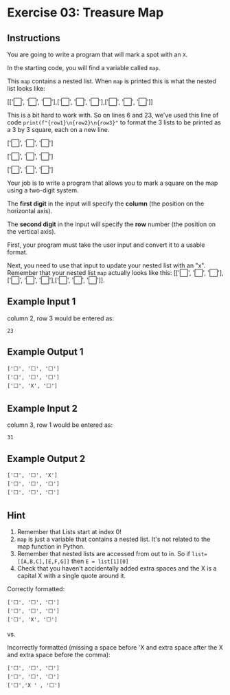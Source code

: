 # Exercise 03: Treasure Map

## Instructions

You are going to write a program that will mark a spot with an `X`.

In the starting code, you will find a variable called `map`.

This `map` contains a nested list. When `map` is printed this is what the nested list looks like:

[['⬜️', '⬜️', '⬜️'],['⬜️', '⬜️', '⬜️'],['⬜️', '⬜️', '⬜️']]

This is a bit hard to work with. So on lines 6 and 23, we've used this line of code `print(f"{row1}\n{row2}\n{row3}"` to format the 3 lists to be printed as a 3 by 3 square, each on a new line.

['⬜️', '⬜️', '⬜️']

['⬜️', '⬜️', '⬜️']

['⬜️', '⬜️', '⬜️']

Your job is to write a program that allows you to mark a square on the map using a two-digit system.

The **first digit** in the input will specify the **column** (the position on the horizontal axis).

The **second digit** in the input will specify the **row** number (the position on the vertical axis).

First, your program must take the user input and convert it to a usable format.

Next, you need to use that input to update your nested list with an "x". Remember that your nested list `map` actually looks like this: [['⬜️', '⬜️', '⬜️'],['⬜️', '⬜️', '⬜️'],['⬜️', '⬜️', '⬜️']].

## Example Input 1

column 2, row 3 would be entered as:

```
23
```

## Example Output 1

```
['⬜️', '⬜️', '⬜️']
['⬜️', '⬜️', '⬜️']
['⬜️', 'X', '⬜️']
```

## Example Input 2

column 3, row 1 would be entered as:

```
31
```

## Example Output 2

```
['⬜️', '⬜️', 'X']
['⬜️', '⬜️', '⬜️']
['⬜️', '⬜️', '⬜️']
```

## Hint

1. Remember that Lists start at index 0!
2. `map` is just a variable that contains a nested list. It's not related to the map function in Python.
3. Remember that nested lists are accessed from out to in. So if `list=[[A,B,C],[E,F,G]]` then `E = list[1][0]`
4. Check that you haven't accidentally added extra spaces and the X is a capital X with a single quote around it.

Correctly formatted:

```
['⬜️', '⬜️', '⬜️']
['⬜️', '⬜️', '⬜️']
['⬜️', 'X', '⬜️']
```

vs.

Incorrectly formatted (missing a space before 'X and extra space after the X and extra space before the comma):

```
['⬜️', '⬜️', '⬜️']
['⬜️', '⬜️', '⬜️']
['⬜️','X ' , '⬜️']
```
